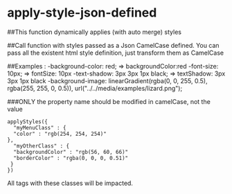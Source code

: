 # apply-style-json-defined

##This function dynamically applies (with auto merge) styles

##Call function with styles passed as a Json CamelCase defined.
You can pass all the existent html style definition, just transform them as CamelCase

##Examples :
-background-color: red; => backgroundColor:red
-font-size: 10px; => fontSize: 10px
-text-shadow: 3px 3px 1px black; => textShadow: 3px 3px 1px black
-background-image: linearGradient(rgba(0, 0, 255, 0.5), rgba(255, 255, 0, 0.5)), url("../../media/examples/lizard.png");

###ONLY the property name should be modified in camelCase, not the value

```
applyStyles({
  "myMenuClass" : {
  "color" : "rgb(254, 254, 254)"
},
  "myOtherClass" : {
  "backgroundColor" : "rgb(56, 60, 66)"
  "borderColor" : "rgba(0, 0, 0, 0.51)"
 }
})
```
All tags with these classes will be impacted.
